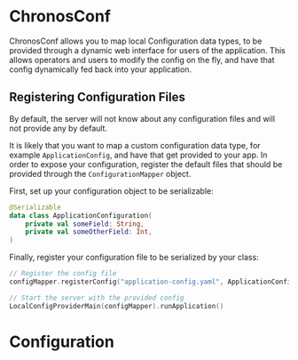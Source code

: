 # ChronosConf

ChronosConf allows you to map local Configuration data types, to be provided through a dynamic web interface for users of the application.
This allows operators and users to modify the config on the fly, and have that config dynamically fed back into your application.

## Registering Configuration Files

By default, the server will not know about any configuration files and will not provide any by default.

It is likely that you want to map a custom configuration data type, for example `ApplicationConfig`, and have that get provided to your app.
In order to expose your configuration, register the default files that should be provided through the `ConfigurationMapper` object.

First, set up your configuration object to be serializable:
```kotlin
@Serializable
data class ApplicationConfiguration(
    private val someField: String,
    private val someOtherField: Int,
)

```

Finally, register your configuration file to be serialized by your class:

```kt
// Register the config file
configMapper.registerConfig("application-config.yaml", ApplicationConfiguration.serializer())

// Start the server with the provided config
LocalConfigProviderMain(configMapper).runApplication()
```

# Configuration
